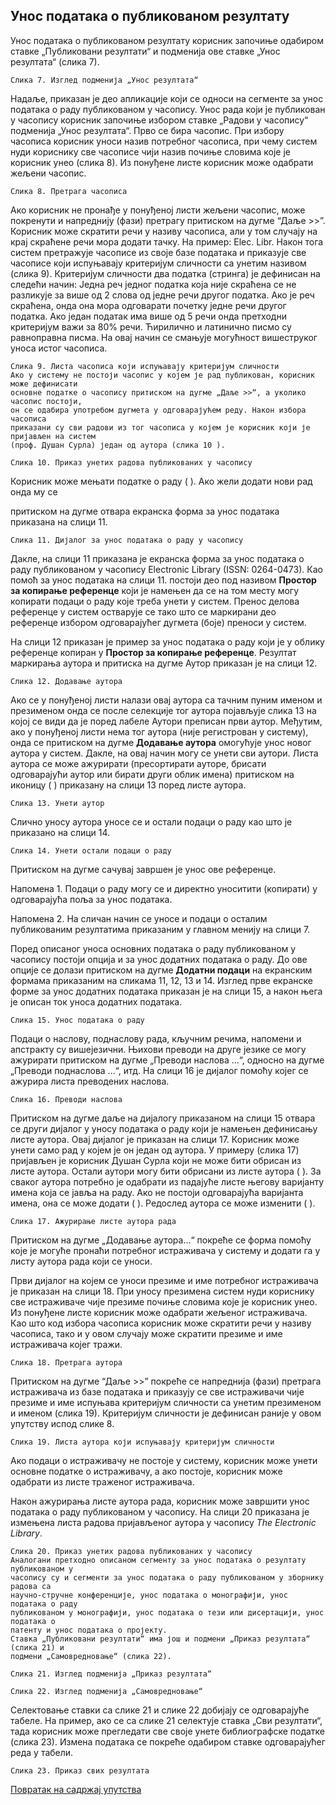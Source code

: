 ## Унос података о публикованом резултату

Унос података о публикованом резултату корисник започиње одабиром ставке
„Публиковани резултати“ и подменија ове ставке „Унос резултата“ (слика 7).

```
Слика 7. Изглед подменија „Унос резултата“
```
Надаље, приказан је део апликације који се односи на сегменте за унос података о раду
публикованом у часопису. Унос рада који је публикован у часопису корисник започиње
избором ставке „Радови у часопису“ подменија „Унос резултата“. Прво се бира часопис.
При избору часописа корисник уноси назив потребног часописа, при чему систем нуди
кориснику све часописе чији назив почиње словима које је корисник унео (слика 8). Из
понуђене листе корисник може одабрати жељени часопис.

```
Слика 8. Претрага часописа
```

Ако корисник не пронађе у понуђеној листи жељени часопис, може покренути и
напреднију (фази) претрагу притиском на дугме “Даље >>”. Корисник може скратити речи
у називу часописа, али у том случају на крај скраћене речи мора додати тачку. На пример:
Elec. Libr. Након тога систем претражује часописе из своје базе података и приказује све
часописе који испуњавају критеријум сличности са унетим називом (слика 9). Критеријум
сличности два податка (стринга) је дефинисан на следећи начин:
Једна реч једног податка која није скраћена се не разликује за више од 2 слова од
једне речи другог податка. Ако је реч скраћена, онда она мора одговарати почетку
једне речи другог податка.
Ако један податак има више од 5 речи онда претходни критеријум важи за 80%
речи.
Ћирилично и латинично писмо су равноправна писма.
На овај начин се смањује могућност вишеструког уноса истог часописа.

```
Слика 9. Листа часописа који испуњавају критеријум сличности
Ако у систему не постоји часопис у којем је рад публикован, корисник може дефинисати
основне податке о часопису притиском на дугме „Даље >>“, а уколико часопис постоји,
он се одабира употребом дугмета у одговарајућем реду. Након избора часописа
приказани су сви радови из тог часописа у којем је корисник који је пријављен на систем
(проф. Душан Сурла) један од аутора (слика 10 ).
```

```
Слика 10. Приказ унетих радова публикованих у часопису
```
Корисник може мењати податке о раду ( ). Ако жели додати нови рад онда му се

притиском на дугме отвара екранска форма за унос података приказана на слици 11.


```
Слика 11. Дијалог за унос података о раду у часопису
```
Дакле, на слици 11 приказана је екранска форма за унос података о раду публикованом у
часопису Electronic Library (ISSN: 0264-0473). Као помоћ за унос података на слици 11.
постоји део под називом **Простор за копирање референце** који је намењен да се на том
месту могу копирати подаци о раду које треба унети у систем. Пренос делова референце у
систем остварује се тако што се маркирани део референце избором одговарајућег дугмета
(боје) преноси у систем.

На слици 12 приказан је пример за унос података о раду који је у облику референце
копиран у **Простор за копирање референце**. Резултат маркирања аутора и притиска на
дугме Аутор приказан је на слици 12.


```
Слика 12. Додавање аутора
```
Ако се у понуђеној листи налази овај аутора са тачним пуним именом и презименом онда
се после селекције тог аутора појављује слика 13 на којој се види да је поред лабеле
Аутори преписан први аутор. Међутим, ако у понуђеној листи нема тог аутора (није
регистрован у систему), онда се притиском на дугме **Додавање аутора** омогућује унос
новог аутора у систем. Дакле, на овај начин могу се унети сви аутори. Листа аутора се
може ажурирати (пресортирати ауторе, брисати одговарајући аутор или бирати други облик
имена) притиском на иконицу ( ) приказану на слици 13 поред листе аутора.


```
Слика 13. Унети аутор
```
Слично уносу аутора уносе се и остали подаци о раду као што је приказано на слици 14.


```
Слика 14. Унети остали подаци о раду
```
Притиском на дугме сачувај завршен је унос ове референце.

Напомена 1. Подаци о раду могу се и директно уноситити (копирати) у одговарајућа поља
за унос података.

Напомена 2. На сличан начин се уносе и подаци о осталим публикованим резултатима
приказаним у главном менију на слици 7.

Поред описаног уноса основних података о раду публикованом у часопису постоји
опција и за унос додатних података о раду. До ове опције се долази притиском на дугме
**Додатни подаци** на екранским формама приказаним на сликама 11, 12, 13 и 14. Изглед
прве екранске форме за унос додатних података приказан је на слици 15, а након њега је
описан ток уноса додатних података.


```
Слика 15. Унос података о раду
```
Подаци о наслову, поднаслову рада, кључним речима, напомени и апстракту су
вишејезични. Њихови преводи на друге језике се могу ажурирати притиском на дугме
„Преводи наслова ...“, односно на дугме „Преводи поднаслова ...“, итд. На слици 16 је
дијалог помоћу којег се ажурира листа преводених наслова.


```
Слика 16. Преводи наслова
```
Притиском на дугме даље на дијалогу приказаном на слици 15 отвара се други дијалог у
уносу података о раду који је намењен дефинисању листе аутора. Овај дијалог је
приказан на слици 17. Корисник може унети само рад у којем је он један од аутора. У
примеру (слика 17) пријављен је корисник Душан Сурла који не може бити обрисан из
листе аутора. Остали аутори могу бити обрисани из листе аутора ( ). За сваког аутора
потребно је одабрати из падајуће листе његову варијанту имена која се јавља на раду.
Ако не постоји одговарајућа варијанта имена, она се може додати ( ). Редослед аутора се
може изменити ( ).

```
Слика 17. Ажурирање листе аутора рада
```
Притиском на дугме „Додавање аутора...“ покреће се форма помоћу које је могуће
пронаћи потребног истраживача у систему и додати га у листу аутора рада који се уноси.


Први дијалог на којем се уноси презиме и име потребног истраживача је приказан на
слици 18. При уносу презимена систем нуди кориснику све истраживаче чије презиме
почиње словима које је корисник унео. Из понуђене листе корисник може одабрати
жељеног истраживача. Као што код избора часописа корисник може скратити речи у
називу часописа, тако и у овом случају може скратити презиме и име истраживача којег
тражи.

```
Слика 18. Претрага аутора
```
Притиском на дугме “Даље >>” покреће се напреднија (фази) претрага истраживача из
базе података и приказују се све истраживачи чије презиме и име испуњава критеријум
сличности са унетим презименом и именом (слика 19). Критеријум сличности је
дефинисан раније у овом упутству испод слике 8.

```
Слика 19. Листа аутора који испуњавају критеријум сличности
```

Ако подаци о истраживачу не постоје у систему, корисник може унети основне податке о
истраживачу, а ако постоје, корисник може одабрати из листе траженог истраживача.

Након ажурирања листе аутора рада, корисник може завршити унос података о раду
публикованом у часопису. На слици 20 приказана је измењена листа радова пријављеног
аутора у часопису _The Electronic Library_.

```
Слика 20. Приказ унетих радова публикованих у часопису
Аналогани претходно описаном сегменту за унос података о резултату публикованом у
часопису су и сегменти за унос података о раду публикованом у зборнику радова са
научно-стручне конференције, унос података о монографији, унос података о раду
публикованом у монографији, унос података о тези или дисертацији, унос података о
патенту и унос података о пројекту.
Ставка „Публиковани резултати“ има још и подмени „Приказ резултата“ (слика 21) и
подмени „Самовредновање“ (слика 22).
```
```
Слика 21. Изглед подменија „Приказ резултата“
```

```
Слика 22. Изглед подменија „Самовредновање“
```
Селектовање ставки са слике 21 и слике 22 добијају се одговарајуће табеле. На пример,
ако се са слике 21 селектује ставка „Сви резултати“, тада корисник може прегледати све
своје унете библиографске податке (слика 23). Измена података се покреће одабиром
ставке одговарајућег реда у табели.

```
Слика 23. Приказ свих резултата
```

[Повратак на садржај упутства](../uputstvo.md#садржај)

